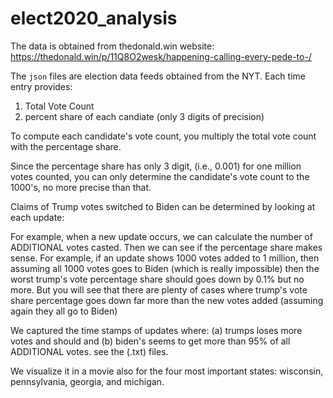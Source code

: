 # elect2020_analysis

The data is obtained from thedonald.win website: https://thedonald.win/p/11Q8O2wesk/happening-calling-every-pede-to-/

The `json` files are election data feeds obtained from the NYT. Each time entry provides:

1. Total Vote Count
2. percent share of each candiate (only 3 digits of precision)

To compute each candidate's vote count, you multiply the total vote count with the percentage share.

Since the percentage share has only 3 digit, (i.e., 0.001) for one million votes counted, you can only determine the candidate's vote count to the 1000's, no more precise than that.

Claims of Trump votes switched to Biden can be determined by looking at each update:

For example, when a new update occurs, we can calculate the number of ADDITIONAL votes casted. Then we can see if the percentage share makes sense. For example, if an update shows 1000 votes added to 1 million, then assuming all 1000 votes goes to Biden (which is really impossible) then the worst trump's vote percentage share should goes down by 0.1% but no more. But you will see that there are plenty of cases where trump's vote share percentage goes down far more than the new votes added (assuming again they all go to Biden)

We captured the time stamps of updates where: (a) trumps loses more votes and should and (b) biden's seems to get more than 95% of all ADDITIONAL votes. see the (.txt) files.

We visualize it in a movie also for the four most important states: wisconsin, pennsylvania, georgia, and michigan.
